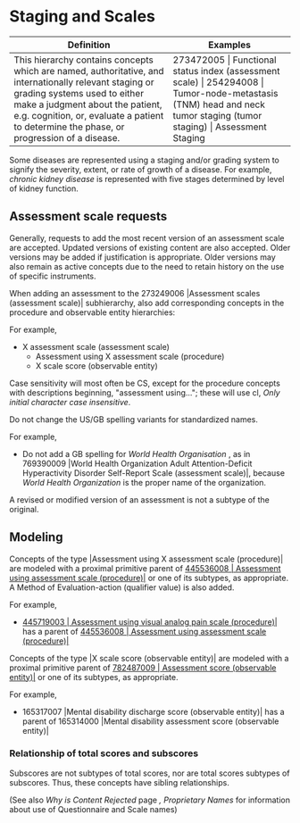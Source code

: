 # Staging and Scales



| Definition | Examples |
|---|---|
| This hierarchy contains concepts which are named, authoritative, and internationally relevant staging or grading systems used to either make a judgment about the patient, e.g. cognition, or, evaluate a patient to determine the phase, or progression of a disease. | 273472005 \| Functional status index (assessment scale) \| 254294008 \| Tumor-node-metastasis (TNM) head and neck tumor staging (tumor staging) \| Assessment Staging |

Some diseases are represented using a staging and/or grading system to signify the severity, extent, or rate of growth of a disease. For example, _chronic kidney disease_ is represented with five stages determined by level of kidney function.  

## Assessment scale requests

Generally, requests to add the most recent version of an assessment scale are accepted. Updated versions of existing content are also accepted. Older versions may be added if justification is appropriate. Older versions may also remain as active concepts due to the need to retain history on the use of specific instruments. 

When adding an assessment to the 273249006 |Assessment scales (assessment scale)| subhierarchy, also add corresponding concepts in the procedure and observable entity hierarchies:

For example,

* X assessment scale (assessment scale)
    * Assessment using X assessment scale (procedure)
    * X scale score (observable entity)

Case sensitivity will most often be CS, except for the procedure concepts with descriptions beginning, "assessment using..."; these will use cl, _Only initial character case insensitive_. 

Do not change the US/GB spelling variants for standardized names. 

For example,

* Do not add a GB spelling for _World Health Organisation_ , as in 769390009 |World Health Organization Adult Attention-Deficit Hyperactivity Disorder Self-Report Scale (assessment scale)|, because _World Health Organization_ is the proper name of the organization. 

A revised or modified version of an assessment is not a subtype of the original. 

## Modeling

Concepts of the type |Assessment using X assessment scale (procedure)| are modeled with a proximal primitive parent of  [ 445536008 | Assessment using assessment scale (procedure)|](http://snomed.info/id/445536008 "445536008 | Assessment using assessment scale \(procedure\) |") or one of its subtypes, as appropriate. A Method of Evaluation-action (qualifier value) is also added. 

For example, 

* [ 445719003 | Assessment using visual analog pain scale (procedure)|](http://snomed.info/id/445719003 "445719003 | Assessment using visual analog pain scale \(procedure\) |") has a parent of [ 445536008 | Assessment using assessment scale (procedure)|](http://snomed.info/id/445536008 "445536008 | Assessment using assessment scale \(procedure\) |")

Concepts of the type |X scale score (observable entity)| are modeled with a proximal primitive parent of  [ 782487009 | Assessment score (observable entity)|](http://snomed.info/id/782487009 "782487009 | Assessment score \(observable entity\) |") or one of its subtypes, as appropriate.

For example, 

* 165317007 |Mental disability discharge score (observable entity)| has a parent of 165314000 |Mental disability assessment score (observable entity)|

### Relationship of total scores and subscores

Subscores are not subtypes of total scores, nor are total scores subtypes of subscores. Thus, these concepts have sibling relationships. 

(See also  _Why is Content Rejected_ page _, Proprietary Names_ for information about use of Questionnaire and Scale names)
